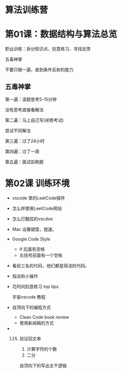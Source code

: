 # 算法训练营

# 第01课：数据结构与算法总览

职业训练：拆分知识点、刻意练习、寻找反馈

五毒神掌

不要只做一遍，直到条件反射的能力

## 五毒神掌

第一遍：读题思考5-15分钟

没有思考直接看解法

第二遍：马上自己写(闭卷考试)

尝试不同解法

第三遍：过了24小时

第四遍：过了一周

第五遍：面试前刷题



# 第02课 训练环境

- vscode 里的LeetCode插件

- 怎么样使用LeetCode网站

- 怎么打酷炫的vscdoe 

- Mac 设置键盘，提速。

- Google Code Style
  - if 后面有空格 
  - 左括号前面有一个空格

- 看前三名的代码，他们都是简洁的代码。

- 指法和小操作

- 花时间刻意练习 top tips

  宇宙vscode 教程

- 自顶向下的编程方式

  - Clean Code book review
  - 使用新闻稿的方式

- 125. 验证回文串

       1. 计算字符的个数
       2. 二分

       自顶向下的写出主干逻辑

       






